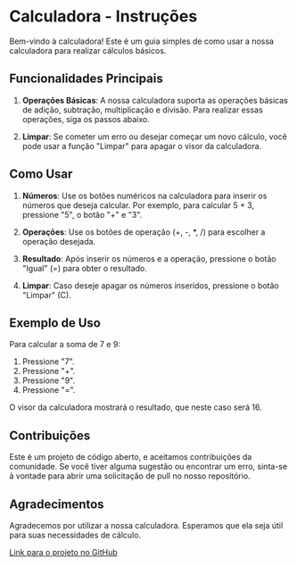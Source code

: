 # Calculadora - Instruções

Bem-vindo à calculadora! Este é um guia simples de como usar a nossa calculadora para realizar cálculos básicos.

## Funcionalidades Principais

1. **Operações Básicas**: A nossa calculadora suporta as operações básicas de adição, subtração, multiplicação e divisão. Para realizar essas operações, siga os passos abaixo.

2. **Limpar**: Se cometer um erro ou desejar começar um novo cálculo, você pode usar a função "Limpar" para apagar o visor da calculadora.

## Como Usar

1. **Números**: Use os botões numéricos na calculadora para inserir os números que deseja calcular. Por exemplo, para calcular 5 + 3, pressione "5", o botão "+" e "3".

2. **Operações**: Use os botões de operação (+, -, *, /) para escolher a operação desejada.

3. **Resultado**: Após inserir os números e a operação, pressione o botão "Igual" (=) para obter o resultado.

4. **Limpar**: Caso deseje apagar os números inseridos, pressione o botão "Limpar" (C).

## Exemplo de Uso

Para calcular a soma de 7 e 9:
1. Pressione "7".
2. Pressione "+".
3. Pressione "9".
4. Pressione "=".

O visor da calculadora mostrará o resultado, que neste caso será 16.

## Contribuições

Este é um projeto de código aberto, e aceitamos contribuições da comunidade. Se você tiver alguma sugestão ou encontrar um erro, sinta-se à vontade para abrir uma solicitação de pull no nosso repositório.

## Agradecimentos

Agradecemos por utilizar a nossa calculadora. Esperamos que ela seja útil para suas necessidades de cálculo.

[Link para o projeto no GitHub](https://github.com/seuusuario/Calculadora)
